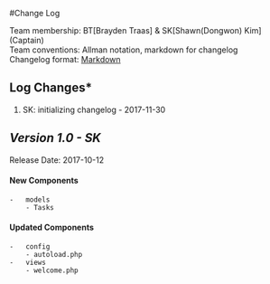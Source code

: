 #Change Log

Team membership:  BT[Brayden Traas] & SK[Shawn(Dongwon) Kim] (Captain)   
Team conventions: Allman notation, markdown for changelog  
Changelog format: [Markdown](https://github.com/adam-p/markdown-here/wiki/Markdown-Cheatsheet) 

## Log Changes*
1. SK: initializing changelog - 2017-11-30

## *Version 1.0 - SK*
Release Date: 2017-10-12

#### New Components
    -   models
        - Tasks
        
#### Updated Components
    -   config
        - autoload.php
    -   views
        - welcome.php
